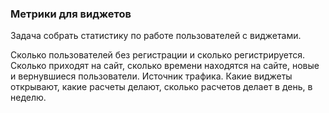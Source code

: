 ### Метрики для виджетов

Задача собрать статистику по работе пользователей с виджетами.

Сколько пользователей без регистрации и сколько регистрируется.
Сколько приходят на сайт, сколько времени находятся на сайте, новые и вернувшиеся пользователи. Источник трафика.
Какие виджеты открывают, какие расчеты делают, сколько расчетов делает в день, в неделю.

